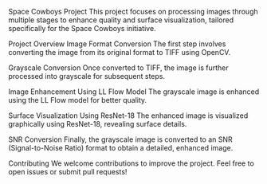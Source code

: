 Space Cowboys Project
This project focuses on processing images through multiple stages to enhance quality and surface visualization, tailored specifically for the Space Cowboys initiative.

Project Overview
Image Format Conversion
The first step involves converting the image from its original format to TIFF using OpenCV.

Grayscale Conversion
Once converted to TIFF, the image is further processed into grayscale for subsequent steps.

Image Enhancement Using LL Flow Model
The grayscale image is enhanced using the LL Flow model for better quality.

Surface Visualization Using ResNet-18
The enhanced image is visualized graphically using ResNet-18, revealing surface details.

SNR Conversion
Finally, the grayscale image is converted to an SNR (Signal-to-Noise Ratio) format to obtain a detailed, enhanced image.

Contributing
We welcome contributions to improve the project. Feel free to open issues or submit pull requests!
